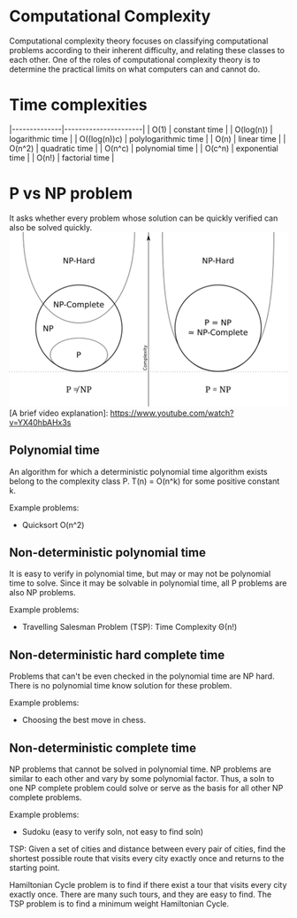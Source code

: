 # Computational Complexity
Computational complexity theory focuses on classifying computational problems according to their inherent difficulty, and relating these classes to each other.
One of the roles of computational complexity theory is to determine the practical limits on what computers can and cannot do.

# Time complexities
|--------------|----------------------|
| O(1)         | constant time        |
| O(log(n))    | logarithmic time     |
| O((log(n))c) | polylogarithmic time |
| O(n)         | linear time          |
| O(n^2)       | quadratic time       |
| O(n^c)       | polynomial time      |
| O(c^n)       | exponential time     |
| O(n!)        | factorial time       |

# P vs NP problem
It asks whether every problem whose solution can be quickly verified can also be solved quickly.
![P vs NP](./resources/P_NP_1.svg)  
[A brief video explanation]: https://www.youtube.com/watch?v=YX40hbAHx3s

## Polynomial time
An algorithm for which a deterministic polynomial time algorithm exists belong to the complexity class P.
T(n) = O(n^k) for some positive constant k.  

Example problems:
- Quicksort O(n^2)

## Non-deterministic polynomial time
It is easy to verify in polynomial time, but may or may not be polynomial time to solve.
Since it may be solvable in polynomial time, all P problems are also NP problems.

Example problems:
- Travelling Salesman Problem (TSP): Time Complexity Θ(n!)

## Non-deterministic hard complete time
Problems that can't be even checked in the polynomial time are NP hard.
There is no polynomial time know solution for these problem.

Example problems:
 - Choosing the best move in chess.

## Non-deterministic complete time
NP problems that cannot be solved in polynomial time.
NP problems are similar to each other and vary by some polynomial factor. Thus, a soln to one NP complete problem could solve or serve as the basis for all other NP complete problems.

Example problems:
- Sudoku (easy to verify soln, not easy to find soln)




TSP:
Given a set of cities and distance between every pair of cities, find the shortest possible
route that visits every city exactly once and returns to the starting point.

Hamiltonian Cycle problem is to find if there exist a tour that visits every city exactly once.
There are many such tours, and they are easy to find. The TSP problem is to find a minimum weight Hamiltonian Cycle.
